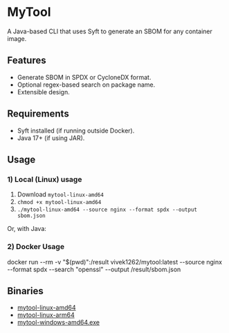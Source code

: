 # MyTool

A Java-based CLI that uses Syft to generate an SBOM for any container image.

## Features
- Generate SBOM in SPDX or CycloneDX format.
- Optional regex-based search on package name.
- Extensible design.

## Requirements
- Syft installed (if running outside Docker).
- Java 17+ (if using JAR).

## Usage
### 1) Local (Linux) usage
1. Download `mytool-linux-amd64`
2. `chmod +x mytool-linux-amd64`
3. `./mytool-linux-amd64 --source nginx --format spdx --output sbom.json`

Or, with Java:

### 2) Docker Usage
docker run  --rm -v "$(pwd)":/result vivek1262/mytool:latest --source nginx --format spdx --search "openssl" --output /result/sbom.json


## Binaries
- [mytool-linux-amd64](https://github.com/your-repo/releases/tag/v1.0)
- [mytool-linux-arm64](https://github.com/your-repo/releases/tag/v1.0)
- [mytool-windows-amd64.exe](https://github.com/your-repo/releases/tag/v1.0)
